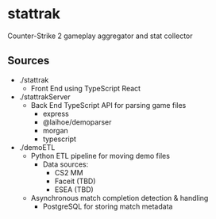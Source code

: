 
# stattrak

Counter-Strike 2 gameplay aggregator and stat collector

## Sources

- ./stattrak
    - Front End using TypeScript React
- ./stattrakServer
    - Back End TypeScript API for parsing game files
        - express
	    - @laihoe/demoparser
	    - morgan
	    - typescript
- ./demoETL
    - Python ETL pipeline for moving demo files
        - Data sources:
            - CS2 MM
            - Faceit (TBD)
            - ESEA (TBD)
	- Asynchronous match completion detection & handling
        - PostgreSQL for storing match metadata
